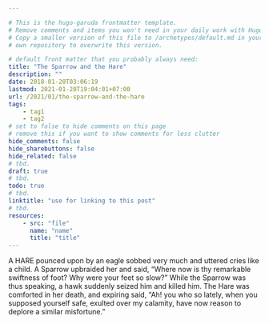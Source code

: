 ```yaml
---

# This is the hugo-garuda frontmatter template.
# Remove comments and items you won't need in your daily work with Hugo.
# Copy a smaller version of this file to /archetypes/default.md in your
# own repository to overwrite this version.

# default front matter that you probably always need:
title: "The Sparrow and the Hare"
description: ""
date: 2018-01-20T03:06:19
lastmod: 2021-01-20T19:04:01+07:00
url: /2021/01/the-sparrow-and-the-hare
tags:
    - tag1
    - tag2
# set to false to hide comments on this page
# remove this if you want to show comments for less clutter
hide_comments: false
hide_sharebuttons: false
hide_related: false
# tbd.
draft: true
# tbd.
todo: true
# tbd.
linktitle: "use for linking to this post"
# tbd.
resources:
    - src: "file"
      name: "name"
      title: "title"
---
```

A HARE pounced upon by an eagle sobbed very much and uttered cries like a child. A Sparrow upbraided her and said, “Where now is thy remarkable swiftness of foot? Why were your feet so slow?” While the Sparrow was thus speaking, a hawk suddenly seized him and killed him. The Hare was comforted in her death, and expiring said, “Ah! you who so lately, when you supposed yourself safe, exulted over my calamity, have now reason to deplore a similar misfortune.”
